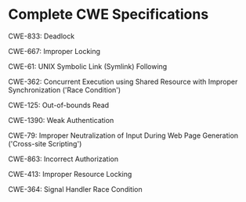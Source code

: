 

# Complete CWE Specifications

CWE-833: Deadlock

CWE-667: Improper Locking

CWE-61: UNIX Symbolic Link (Symlink) Following

CWE-362: Concurrent Execution using Shared Resource with Improper Synchronization ('Race Condition')

CWE-125: Out-of-bounds Read

CWE-1390: Weak Authentication

CWE-79: Improper Neutralization of Input During Web Page Generation ('Cross-site Scripting')

CWE-863: Incorrect Authorization

CWE-413: Improper Resource Locking

CWE-364: Signal Handler Race Condition